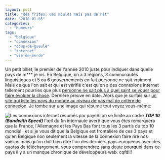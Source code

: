 ```yaml
---
layout: post
title: "des frites, des moules mais pas de net"
date: "2010-01-05"
categories: 
  - "humeurs"
tags: 
  - "belgique"
  - "connexion"
  - "coup-de-gueule"
  - "internet"
  - "vie-de-merde"
---
```


Un petit billet, le premier de l'année 2010 juste pour indiquer dans quelle pays de m\*\*\* je vis. En Belgique, on a 3 régions, 3 communautés linguistiques et 5 ou 6 gouvernements en fait personne ne sait vraiment. Mais ce que l'on sait et qui est vérifié c'est qu'on a des connexions internet tellement pourries que plus [personne ne sait plus à quel saint se vouer pour faire évoluer la chose](http://www.informaticien.be/news_item-8508-Microsoft_depose_plainte_contre_les_quotas.html). Dernière preuve en date. Alors que je surfais sur [un site qui liste les pays du monde au niveau de pas mal de critère de connexion](http://appfrica.net/blog/2009/12/13/periodic-table-of-world-internet-facts/). Je tombe sur une image qui résume tout voyez vous-même:

![](images/internet_connexion1.jpg "Les connexions internet résumés par pays")Si on se limite au cadre _**TOP 10 (Bandwith Speed)**_ l'œil du fin internaute averti que vous êtes remarquera que la France, l'Allemagne et les Pays Bas font tous les 3 partis du top 10 mondial.  et si je vous dit que la Belgique est frontalière de ces 3 pays et qu'en Belgique non seulement la vitesse de la connexion faire rire nos voisins mais qu'on doit bien être l'un des derniers pays européens avec des quotas de téléchargement, vous comprendrez sans doute pourquoi dans ce pays il y a un manque chronique de développeurs web. cqfd!!!
